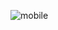 ![mobile](https://github.com/oktayagdag/webscraping/assets/120986651/4d1fee9c-34b8-4f46-9d8c-1b12cc999aa4)

